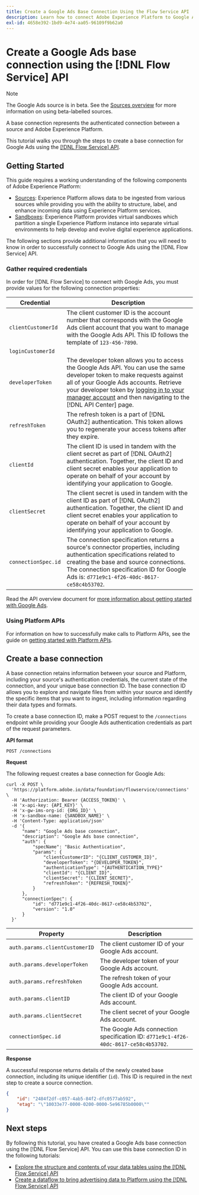 ```yaml
---
title: Create a Google Ads Base Connection Using the Flow Service API
description: Learn how to connect Adobe Experience Platform to Google Ads using the Flow Service API.
exl-id: 4658e392-1bd9-4e74-aa05-96109f9b62a0
---
```

# Create a Google Ads base connection using the [!DNL Flow Service] API

>[!NOTE]
>
>The Google Ads source is in beta. See the [Sources overview](../../../../home.md#terms-and-conditions) for more information on using beta-labelled sources.

A base connection represents the authenticated connection between a source and Adobe Experience Platform.

This tutorial walks you through the steps to create a base connection for Google Ads using the [[!DNL Flow Service] API](https://www.adobe.io/experience-platform-apis/references/flow-service/).

## Getting Started

This guide requires a working understanding of the following components of Adobe Experience Platform:

* [Sources](../../../../home.md): Experience Platform allows data to be ingested from various sources while providing you with the ability to structure, label, and enhance incoming data using Experience Platform services.
* [Sandboxes](../../../../../sandboxes/home.md): Experience Platform provides virtual sandboxes which partition a single Experience Platform instance into separate virtual environments to help develop and evolve digital experience applications.

The following sections provide additional information that you will need to know in order to successfully connect to Google Ads using the [!DNL Flow Service] API.

### Gather required credentials

In order for [!DNL Flow Service] to connect with Google Ads, you must provide values for the following connection properties:

| Credential | Description |
| ---------- | ----------- |
| `clientCustomerId` | The client customer ID is the account number that  corresponds with the Google Ads client account that you want to manage with the Google Ads API. This ID follows the template of `123-456-7890`. |
| `loginCustomerId` |
| `developerToken` | The developer token allows you to access the Google Ads API. You can use the same developer token to make requests against all of your Google Ads accounts. Retrieve your developer token by [logging in to your manager account](https://ads.google.com/home/tools/manager-accounts/) and then navigating to the [!DNL API Center] page. |
| `refreshToken` | The refresh token is a part of [!DNL OAuth2] authentication. This token allows you to regenerate your access tokens after they expire. |
| `clientId` |  The client ID is used in tandem with the client secret as part of [!DNL OAuth2] authentication. Together, the client ID and client secret enables your application to operate on behalf of your account by identifying your application to Google. |
| `clientSecret` | The client secret is used in tandem with the client ID as part of [!DNL OAuth2] authentication. Together, the client ID and client secret enables your application to operate on behalf of your account by identifying your application to Google. |
| `connectionSpec.id` | The connection specification returns a source's connector properties, including authentication specifications related to creating the base and source connections. The connection specification ID for Google Ads is: `d771e9c1-4f26-40dc-8617-ce58c4b53702`. |

Read the API overview document for [more information about getting started with Google Ads](https://developers.google.com/google-ads/api/docs/first-call/overview).

### Using Platform APIs

For information on how to successfully make calls to Platform APIs, see the guide on [getting started with Platform APIs](../../../../../landing/api-guide.md).

## Create a base connection

A base connection retains information between your source and Platform, including your source's authentication credentials, the current state of the connection, and your unique base connection ID. The base connection ID allows you to explore and navigate files from within your source and identify the specific items that you want to ingest, including information regarding their data types and formats.

To create a base connection ID, make a POST request to the `/connections` endpoint while providing your Google Ads authentication credentials as part of the request parameters.

**API format**

```https
POST /connections
```

**Request**

The following request creates a base connection for Google Ads:

```shell
curl -X POST \
  'https://platform.adobe.io/data/foundation/flowservice/connections' \
  -H 'Authorization: Bearer {ACCESS_TOKEN}' \
  -H 'x-api-key: {API_KEY}' \
  -H 'x-gw-ims-org-id: {ORG_ID}' \
  -H 'x-sandbox-name: {SANDBOX_NAME}' \
  -H 'Content-Type: application/json'
  -d '{
      "name": "Google Ads base connection",
      "description": "Google Ads base connection",
      "auth": {
          "specName": "Basic Authentication",
          "params": {
              "clientCustomerID": "{CLIENT_CUSTOMER_ID}",
              "developerToken": "{DEVELOPER_TOKEN}",
              "authenticationType": "{AUTHENTICATION_TYPE}"
              "clientId": "{CLIENT_ID}",
              "clientSecret": "{CLIENT_SECRET}",
              "refreshToken": "{REFRESH_TOKEN}"
          }
      },
      "connectionSpec": {
          "id": "d771e9c1-4f26-40dc-8617-ce58c4b53702",
          "version": "1.0"
      }
  }'
```

| Property | Description |
| --------- | ----------- |
| `auth.params.clientCustomerID` | The client customer ID of your Google Ads account. |
| `auth.params.developerToken` | The developer token of your Google Ads account. |
| `auth.params.refreshToken` | The refresh token of your Google Ads account. |
| `auth.params.clientID` | The client ID of your Google Ads account. |
| `auth.params.clientSecret` | The client secret of your Google Ads account. |
| `connectionSpec.id` | The Google Ads connection specification ID: `d771e9c1-4f26-40dc-8617-ce58c4b53702`. |

**Response**

A successful response returns details of the newly created base connection, including its unique identifier (`id`). This ID is required in the next step to create a source connection.

```json
{
    "id": "2484f2df-c057-4ab5-84f2-dfc0577ab592",
    "etag": "\"10033e77-0000-0200-0000-5e96785b0000\""
}
```

## Next steps

By following this tutorial, you have created a Google Ads base connection using the [!DNL Flow Service] API. You can use this base connection ID in the following tutorials:

* [Explore the structure and contents of your data tables using the [!DNL Flow Service] API](../../explore/tabular.md)
* [Create a dataflow to bring advertising data to Platform using the [!DNL Flow Service] API](../../collect/advertising.md)
